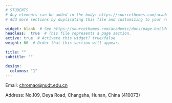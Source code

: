 ```yaml
---
# STUDENTS
# Any elements can be added in the body: https://sourcethemes.com/academic/docs/writing-markdown-latex/
# Add more sections by duplicating this file and customizing to your requirements.

widget: blank  # See https://sourcethemes.com/academic/docs/page-builder/
headless:  true  # This file represents a page section.
active: true  # Activate this widget? true/false
weight: 60  # Order that this section will appear.

title: ""
subtitle: ""

design:
  columns: "1"
---
```


Email: chromao@nudt.edu.cn

Address: No.109, Deya Road, Changsha, Hunan, China (410073)